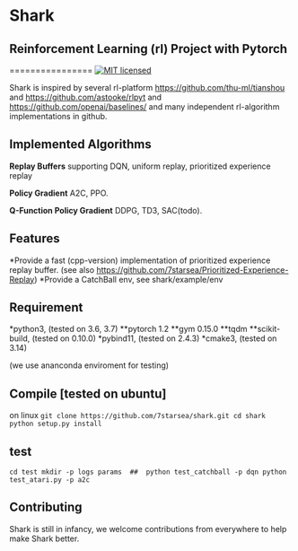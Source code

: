 # Shark
## Reinforcement Learning (rl) Project with Pytorch
================
[![MIT licensed](https://img.shields.io/badge/license-MIT-blue.svg)](./LICENSE)

Shark is inspired by several rl-platform https://github.com/thu-ml/tianshou and https://github.com/astooke/rlpyt and https://github.com/openai/baselines/ and many independent rl-algorithm implementations in github.

## Implemented Algorithms
**Replay Buffers** supporting DQN, uniform replay, prioritized experience replay

**Policy Gradient** A2C, PPO.

**Q-Function Policy Gradient** DDPG, TD3, SAC(todo).

## Features
*Provide a fast (cpp-version) implementation of prioritized experience replay buffer. (see also https://github.com/7starsea/Prioritized-Experience-Replay)
*Provide a CatchBall env, see shark/example/env


## Requirement
*python3, (tested on 3.6, 3.7)
**pytorch 1.2
**gym 0.15.0
**tqdm
**scikit-build, (tested on 0.10.0)
*pybind11, (tested on 2.4.3)
*cmake3, (tested on 3.14)

(we use ananconda enviroment for testing)

## Compile [tested on ubuntu]
on linux
`
git clone https://github.com/7starsea/shark.git
cd shark
python setup.py install
`

## test
`
cd test
mkdir -p logs params  ## 
python test_catchball -p dqn
python test_atari.py -p a2c
`

## Contributing
Shark is still in infancy, we welcome contributions from everywhere to help make Shark better.
 
